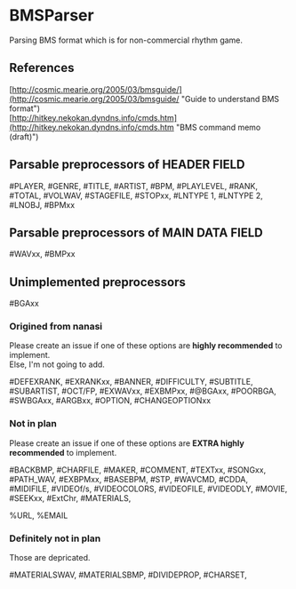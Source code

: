# BMSParser

Parsing BMS format which is for non-commercial rhythm game.

## References  
[http://cosmic.mearie.org/2005/03/bmsguide/](http://cosmic.mearie.org/2005/03/bmsguide/ "Guide to understand BMS format")  
[http://hitkey.nekokan.dyndns.info/cmds.htm](http://hitkey.nekokan.dyndns.info/cmds.htm "BMS command memo (draft)")  

## Parsable preprocessors of HEADER FIELD

\#PLAYER, \#GENRE, \#TITLE, \#ARTIST, \#BPM, \#PLAYLEVEL, \#RANK, \#TOTAL, \#VOLWAV, \#STAGEFILE, \#STOPxx, \#LNTYPE 1, \#LNTYPE 2, \#LNOBJ, \#BPMxx  

## Parsable preprocessors of MAIN DATA FIELD

\#WAVxx, \#BMPxx

## Unimplemented preprocessors

\#BGAxx 

### Origined from nanasi

Please create an issue if one of these options are **highly recommended** to implement.  
Else, I'm not going to add.

\#DEFEXRANK, \#EXRANKxx, \#BANNER, \#DIFFICULTY, \#SUBTITLE, \#SUBARTIST, \#OCT/FP, \#EXWAVxx, \#EXBMPxx, \#@BGAxx, \#POORBGA, \#SWBGAxx, \#ARGBxx, \#OPTION, \#CHANGEOPTIONxx

### Not in plan

Please create an issue if one of these options are **EXTRA highly recommended** to implement.  

\#BACKBMP, \#CHARFILE, \#MAKER, \#COMMENT, \#TEXTxx, \#SONGxx, \#PATH_WAV, \#EXBPMxx, \#BASEBPM, \#STP, \#WAVCMD, \#CDDA, \#MIDIFILE, \#VIDEOf/s, \#VIDEOCOLORS, \#VIDEOFILE, \#VIDEODLY, \#MOVIE, \#SEEKxx, \#ExtChr, \#MATERIALS,

%URL, %EMAIL  

### Definitely not in plan

Those are depricated.  
  
\#MATERIALSWAV, \#MATERIALSBMP, \#DIVIDEPROP, \#CHARSET, 
